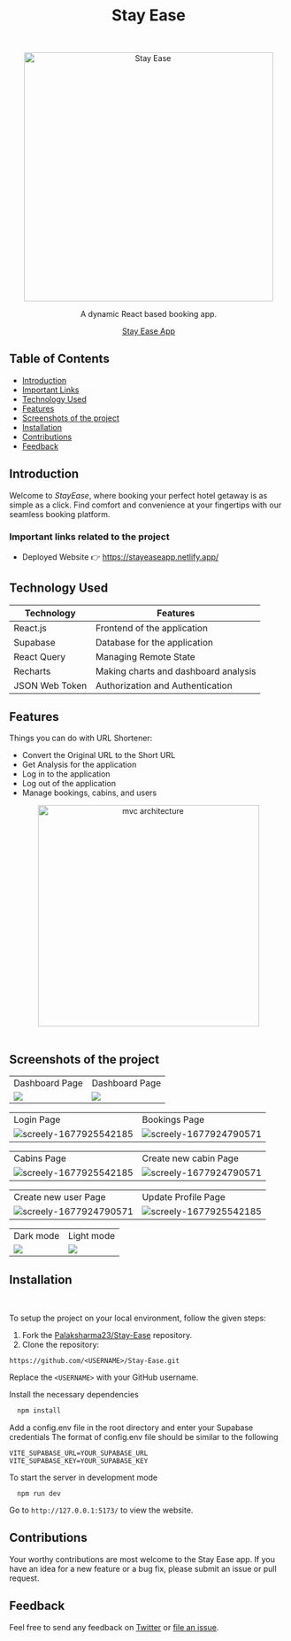 

<h1 align="center"> Stay Ease </h1> <br>
<p align="center">
  <a href="https://stayeaseapp.netlify.app/">
    <img alt="Stay Ease" title="Stay Ease" src="https://i.ibb.co/VTgTSDn/Whats-App-Image-2024-05-02-at-4-07-06-PM.jpg" width="450">
  </a>

</p>

<p align="center">
  A dynamic React based booking app.
</p>

<p align="center">
  <a href="https://stayeaseapp.netlify.app/">Stay Ease App
    
  </a>

</p>


## Table of Contents

- [Introduction](#introduction)
- [Important Links](#important-links-related-to-the-project)
- [Technology Used](#technology-used)
- [Features](#features)
- [Screenshots of the project](#screenshots-of-the-project)
- [Installation](#installation)
- [Contributions](#contributions)
- [Feedback](#feedback)


## Introduction

Welcome to *StayEase*, where booking your perfect hotel getaway is as simple as a click. Find comfort and convenience at your fingertips with our seamless booking platform.

### Important links related to the project
* Deployed Website 👉 https://stayeaseapp.netlify.app/

## Technology Used

| Technology | Features |
|------------|----------|
| React.js   |  Frontend of the application  |   
| Supabase   | Database for the application  |
| React Query     |   Managing Remote State     |   
| Recharts    |   Making charts and dashboard analysis    |   
| JSON Web Token     |    Authorization and Authentication |     
 
## Features

Things you can do with URL Shortener:

* Convert the Original URL to the Short URL
* Get Analysis for the application
* Log in to the application
* Log out of the application
* Manage bookings, cabins, and users

<div align="center">
<img src="https://i.ibb.co/BK8KLHM/MVC-Architecture.jpg" alt="mvc architecture" height="400"/>
</div>
<br/>

## Screenshots of the project
<table>
  <tr>
    <td>Dashboard Page</td>
    <td>Dashboard Page</td>
  </tr>
  <tr>
    <td>
   <img src="https://i.ibb.co/D4L4P1q/screely-1714648989345.png" border="0">
    </td>
     <td>
<img src="https://i.ibb.co/qxpNKqW/screely-1714648672335.png" border="0"></td>
  </tr>
</table>
<table>
  <tr>
      <td>Login Page</td>
    <td>Bookings Page</td>
  </tr>
  <tr>
  <td><img src="https://i.ibb.co/KrRZRGy/screely-1714649129995.png" alt="screely-1677925542185" border="0">
</td>
    <td>
<img src="https://i.ibb.co/W0TygJN/screely-1714649161541.png" alt="screely-1677924790571" border="0"></td>
  </tr>
</table>
<table>
  <tr>
      <td>Cabins Page</td>
    <td>Create new cabin Page</td>
  </tr>
  <tr>
  <td><img src="https://i.ibb.co/3cpY7YT/screely-1714649324385.png" alt="screely-1677925542185" border="0">
</td>
    <td>
<img src="https://i.ibb.co/t3QmKHM/screely-1714649391082.png" alt="screely-1677924790571" border="0"></td>
  </tr>
</table>
<table>
  <tr>
    <td>Create new user Page</td>
    <td>Update Profile Page</td>
  </tr>
  <tr>
    <td>
<img src="https://i.ibb.co/P1mHHG2/screely-1714649711621.png" alt="screely-1677924790571" border="0"></td>
 <td><img src="https://i.ibb.co/7N4YfNw/screely-1714649536807.png" alt="screely-1677925542185" border="0">
</td>
  </tr>
</table>
<table>
  <tr>
    <td>Dark mode</td>
    <td>Light mode</td>
  </tr>
  <tr>
    <td>
 <img src="https://i.ibb.co/DKZP0Yf/screely-1714648600627.png" border="0">
<td>
   <img src="https://i.ibb.co/qxpNKqW/screely-1714648672335.png" border="0">
    </td>
  </tr>
</table>

##  Installation
<br>

To setup the project on your local environment, follow the given steps:

1. Fork the [Palaksharma23/Stay-Ease](https://github.com/Palaksharma23/Stay-Ease) repository.
2. Clone the repository:
```
https://github.com/<USERNAME>/Stay-Ease.git
```

  Replace the `<USERNAME>` with your GitHub username. 

Install the necessary dependencies

```bash
  npm install
```
Add a config.env file in the root directory and enter your Supabase credentials 
The format of config.env file should be similar to the following
```
VITE_SUPABASE_URL=YOUR_SUPABASE_URL
VITE_SUPABASE_KEY=YOUR_SUPABASE_KEY

```
To start the server in development mode

```
  npm run dev 
```

Go to `http://127.0.0.1:5173/` to view the website.
<br>


## Contributions

Your worthy contributions are most welcome to the Stay Ease app. If you have an idea for a new feature or a bug fix, please submit an issue or pull request.


## Feedback

Feel free to send any feedback on [Twitter](https://twitter.com/palaksharma2312) or [file an issue](https://github.com/Palaksharma23/Stay-Ease/issues/new). 
